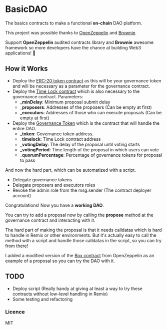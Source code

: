 # BasicDAO
The basics contracts to make a functional __on-chain__ DAO platform.

This project was possible thanks to <a href="https://www.openzeppelin.com/">OpenZeppelin</a> and <a href="https://github.com/eth-brownie/brownie">Brownie</a>.

Support __OpenZeppelin__ audited contracts library and __Brownie__ awesome framework so more developers have the chance at building Web3 applications! :roller_coaster:

## How it Works
* Deploy the <a href="https://github.com/PeaKend/BasicDAO/blob/main/contracts/Token/DAOToken.sol">ERC-20 token contract</a> as this will be your governance token and will be necessary as a parameter for the governance contract.
* Deploy the <a href="https://github.com/PeaKend/BasicDAO/blob/main/contracts/Governance/MyGovernorTimeLock.sol">Time Lock contract</a> which is also necessary to the governance contract. Parameters:
	* ___minDelay__: Minimum proposal submit delay
	* ___proposers__: Addresses of the proposers (Can be empty at first)
	* ___executors__: Addresses of those who can execute proposals (Can be empty at first)
* Deploy the <a href="https://github.com/PeaKend/BasicDAO/blob/main/contracts/Governance/MyGovernorContract.sol">Governance Token</a> which is the contract that will handle the entire DAO.
	* ___token__: Governance token address.
	* ___timelock__: Time Lock contract address
	* ___votingDelay__: The delay of the proposal until voting starts
	* ___votingPeriod__: Time length of the proposal in which users can vote
	* ___quorumPercentage__: Percentage of governance tokens for proposal to pass

And now the hard part, which can be automatized with a script.
* Delegate governance tokens
* Delegate proposers and executors roles
* Revoke the admin role from the msg.sender (The contract deployer account)

Congratulations! Now you have a __working DAO__.

You can try to add a proposal now by calling the __propose__ method at the governance contract and interacting with it.

The hard part of making the proposal is that it needs calldatas which is hard to handle in Remix or other environments. But it's actually easy to call the method with a script and handle those calldatas in the script, so you can try from there!

I added a modified version of the <a href="https://github.com/PeaKend/BasicDAO/blob/main/contracts/Proposal/Box.sol">Box contract</a> from OpenZeppelin as an example of a proposal so you can try the DAO with it.

## TODO
* Deploy script (Really handy at giving at least a way to try these contracts without low-level handling in Remix)
* Some testing and refactoring

### Licence
MIT 